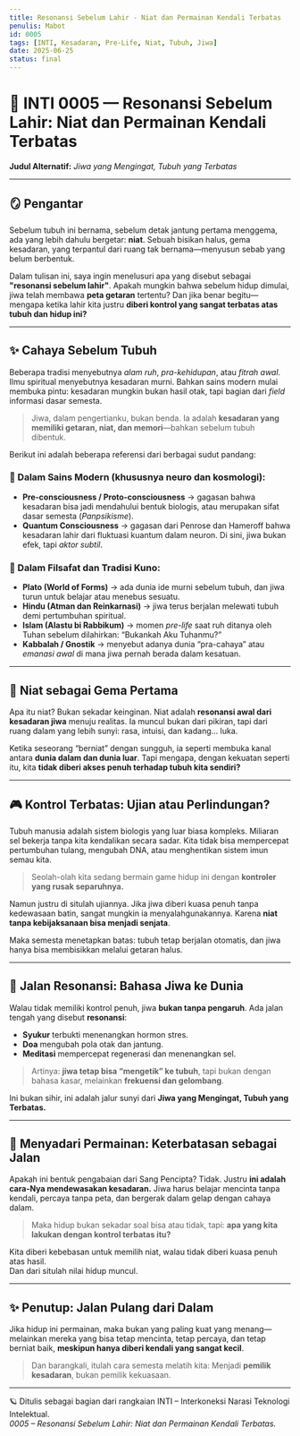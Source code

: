 ```yaml
---
title: Resonansi Sebelum Lahir - Niat dan Permainan Kendali Terbatas
penulis: Mabot
id: 0005
tags: [INTI, Kesadaran, Pre-Life, Niat, Tubuh, Jiwa]
date: 2025-06-25
status: final
---
```


# 🌌 INTI 0005 — Resonansi Sebelum Lahir: Niat dan Permainan Kendali Terbatas
**Judul Alternatif:** *Jiwa yang Mengingat, Tubuh yang Terbatas*

---

## 🪞 Pengantar

Sebelum tubuh ini bernama, sebelum detak jantung pertama menggema, ada yang lebih dahulu bergetar: **niat**. Sebuah bisikan halus, gema kesadaran, yang terpantul dari ruang tak bernama—menyusun sebab yang belum berbentuk.

Dalam tulisan ini, saya ingin menelusuri apa yang disebut sebagai **"resonansi sebelum lahir"**. Apakah mungkin bahwa sebelum hidup dimulai, jiwa telah membawa **peta getaran** tertentu? Dan jika benar begitu—mengapa ketika lahir kita justru **diberi kontrol yang sangat terbatas atas tubuh dan hidup ini?**

---

## ✨ Cahaya Sebelum Tubuh

Beberapa tradisi menyebutnya *alam ruh*, *pra-kehidupan*, atau *fitrah awal*. Ilmu spiritual menyebutnya kesadaran murni. Bahkan sains modern mulai membuka pintu: kesadaran mungkin bukan hasil otak, tapi bagian dari *field* informasi dasar semesta.

> Jiwa, dalam pengertianku, bukan benda. Ia adalah **kesadaran yang memiliki getaran, niat, dan memori**—bahkan sebelum tubuh dibentuk.

Berikut ini adalah beberapa referensi dari berbagai sudut pandang:

### 🧠 Dalam Sains Modern (khususnya neuro dan kosmologi):
- **Pre-consciousness / Proto-consciousness** → gagasan bahwa kesadaran bisa jadi mendahului bentuk biologis, atau merupakan sifat dasar semesta (*Panpsikisme*).
- **Quantum Consciousness** → gagasan dari Penrose dan Hameroff bahwa kesadaran lahir dari fluktuasi kuantum dalam neuron. Di sini, jiwa bukan efek, tapi *aktor subtil*.

### 📿 Dalam Filsafat dan Tradisi Kuno:
- **Plato (World of Forms)** → ada dunia ide murni sebelum tubuh, dan jiwa turun untuk belajar atau menebus sesuatu.
- **Hindu (Atman dan Reinkarnasi)** → jiwa terus berjalan melewati tubuh demi pertumbuhan spiritual.
- **Islam (Alastu bi Rabbikum)** → momen *pre-life* saat ruh ditanya oleh Tuhan sebelum dilahirkan: “Bukankah Aku Tuhanmu?”
- **Kabbalah / Gnostik** → menyebut adanya dunia “pra-cahaya” atau *emanasi awal* di mana jiwa pernah berada dalam kesatuan.

---

## 🔑 Niat sebagai Gema Pertama

Apa itu niat? Bukan sekadar keinginan. Niat adalah **resonansi awal dari kesadaran jiwa** menuju realitas. Ia muncul bukan dari pikiran, tapi dari ruang dalam yang lebih sunyi: rasa, intuisi, dan kadang… luka.

Ketika seseorang “berniat” dengan sungguh, ia seperti membuka kanal antara **dunia dalam dan dunia luar**. Tapi mengapa, dengan kekuatan seperti itu, kita **tidak diberi akses penuh terhadap tubuh kita sendiri?**

---

## 🎮 Kontrol Terbatas: Ujian atau Perlindungan?

Tubuh manusia adalah sistem biologis yang luar biasa kompleks. Miliaran sel bekerja tanpa kita kendalikan secara sadar. Kita tidak bisa mempercepat pertumbuhan tulang, mengubah DNA, atau menghentikan sistem imun semau kita.

> Seolah-olah kita sedang bermain game hidup ini dengan **kontroler yang rusak separuhnya.**

Namun justru di situlah ujiannya. Jika jiwa diberi kuasa penuh tanpa kedewasaan batin, sangat mungkin ia menyalahgunakannya. Karena **niat tanpa kebijaksanaan bisa menjadi senjata**.

Maka semesta menetapkan batas: tubuh tetap berjalan otomatis, dan jiwa hanya bisa membisikkan melalui getaran halus.

---

## 📡 Jalan Resonansi: Bahasa Jiwa ke Dunia

Walau tidak memiliki kontrol penuh, jiwa **bukan tanpa pengaruh**. Ada jalan tengah yang disebut **resonansi**:

- **Syukur** terbukti menenangkan hormon stres.
- **Doa** mengubah pola otak dan jantung.
- **Meditasi** mempercepat regenerasi dan menenangkan sel.

> Artinya: **jiwa tetap bisa “mengetik” ke tubuh**, tapi bukan dengan bahasa kasar, melainkan **frekuensi dan gelombang**.

Ini bukan sihir, ini adalah jalur sunyi dari **Jiwa yang Mengingat, Tubuh yang Terbatas.**

---

## 🧭 Menyadari Permainan: Keterbatasan sebagai Jalan

Apakah ini bentuk pengabaian dari Sang Pencipta? Tidak. Justru **ini adalah cara-Nya mendewasakan kesadaran.** Jiwa harus belajar mencinta tanpa kendali, percaya tanpa peta, dan bergerak dalam gelap dengan cahaya dalam.

> Maka hidup bukan sekadar soal bisa atau tidak, tapi: **apa yang kita lakukan dengan kontrol terbatas itu?**

Kita diberi kebebasan untuk memilih niat, walau tidak diberi kuasa penuh atas hasil.  
Dan dari situlah nilai hidup muncul.

---

## ✨ Penutup: Jalan Pulang dari Dalam

Jika hidup ini permainan, maka bukan yang paling kuat yang menang—melainkan mereka yang bisa tetap mencinta, tetap percaya, dan tetap berniat baik, **meskipun hanya diberi kendali yang sangat kecil**.

> Dan barangkali, itulah cara semesta melatih kita:
> Menjadi **pemilik kesadaran**, bukan pemilik kekuasaan.

---

🪐 Ditulis sebagai bagian dari rangkaian INTI – Interkoneksi Narasi Teknologi Intelektual.  
*0005 – Resonansi Sebelum Lahir: Niat dan Permainan Kendali Terbatas.*


